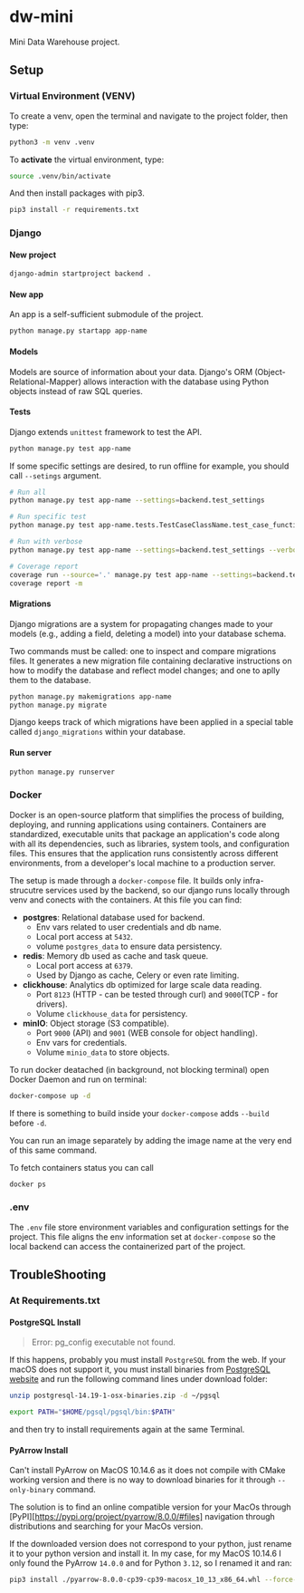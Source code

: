 # dw-mini

Mini Data Warehouse project.

## Setup

### Virtual Environment (VENV)

To create a venv, open the terminal and navigate to the project folder, then type:

```BASH
python3 -m venv .venv
```

To **activate** the virtual environment, type:

```BASH
source .venv/bin/activate
```

And then install packages with pip3.

```BASH
pip3 install -r requirements.txt
```

### Django

#### New project

```BASH
django-admin startproject backend .
```

#### New app

An app is a self-sufficient submodule of the project.

```BASH
python manage.py startapp app-name
```

#### Models

Models are source of information about your data. Django's ORM (Object-Relational-Mapper) allows interaction with the database using Python objects instead of raw SQL queries.

#### Tests

Django extends `unittest` framework to test the API.

```BASH
python manage.py test app-name
```

If some specific settings are desired, to run offline for example, you should call  `--setings` argument.

```BASH
# Run all
python manage.py test app-name --settings=backend.test_settings

# Run specific test
python manage.py test app-name.tests.TestCaseClassName.test_case_function_name --settings=backend.test_settings

# Run with verbose
python manage.py test app-name --settings=backend.test_settings --verbosity=2

# Coverage report
coverage run --source='.' manage.py test app-name --settings=backend.test_settings
coverage report -m
```

#### Migrations

Django migrations are a system for propagating changes made to your models (e.g., adding a field, deleting a model) into your database schema.

Two commands must be called: one to inspect and compare migrations files. It generates a new migration file containing declarative instructions on how to modify the database and reflect model changes; and one to aplly them to the database.

```BASH
python manage.py makemigrations app-name
python manage.py migrate
```

Django keeps track of which migrations have been applied in a special table called `django_migrations` within your database.

#### Run server

```BASH
python manage.py runserver
```

### Docker

Docker is an open-source platform that simplifies the process of building, deploying, and running applications using containers.
Containers are standardized, executable units that package an application's code along with all its dependencies, such as libraries, system tools, and configuration files. This ensures that the application runs consistently across different environments, from a developer's local machine to a production server.

The setup is made through a `docker-compose` file. It builds only infra-strucutre services used by the backend, so our django runs locally through venv and conects with the containers. At this file you can find:

* **postgres**: Relational database used for backend.
  * Env vars related to user credentials and db name.
  * Local port access at `5432`.
  * volume `postgres_data` to ensure data persistency.
* **redis**: Memory db used as cache and task queue.
  * Local port access at `6379`.
  * Used by Django as cache, Celery or even rate limiting.
* **clickhouse**: Analytics db optimized for large scale data reading.
  * Port `8123` (HTTP - can be tested through curl) and `9000`(TCP - for drivers).
  * Volume `clickhouse_data` for persistency.
* **minIO**: Object storage (S3 compatible).
  * Port `9000` (API) and `9001` (WEB console for object handling).
  * Env vars for credentials.
  * Volume `minio_data` to store objects.

To run docker deatached (in background, not blocking terminal) open Docker Daemon and run on terminal:

```BASH
docker-compose up -d
```

If there is something to build inside your `docker-compose` adds `--build` before `-d`.

You can run an image separately by adding the image name at the very end of this same command.

To fetch containers status you can call

```BASH
docker ps
```

### .env

The `.env` file store environment variables and configuration settings for the project. This file aligns the env information set at `docker-compose` so the local backend can access the containerized part of the project.

## TroubleShooting

### At Requirements.txt

#### PostgreSQL Install

> Error: pg_config executable not found.

If this happens, probably you must install `PostgreSQL` from the web. If your macOS does not support it, you must install binaries from [PostgreSQL website](https://www.enterprisedb.com/download-postgresql-binaries) and run the following command lines under download folder:

```BASH
unzip postgresql-14.19-1-osx-binaries.zip -d ~/pgsql

export PATH="$HOME/pgsql/pgsql/bin:$PATH"
```

and then try to install requirements again at the same Terminal.

#### PyArrow Install

Can't install PyArrow on MacOS 10.14.6 as it does not compile with CMake working version and there is no way to download binaries for it through `--only-binary` command.

The solution is to find an online compatible version for your MacOs through [PyPI][https://pypi.org/project/pyarrow/8.0.0/#files] navigation through distributions and searching for your MacOs version.

If the downloaded version does not correspond to your python, just rename it to your python version and install it. In my case, for my MacOS 10.14.6 I only found the PyArrow `14.0.0` and for Python `3.12`, so I renamed it and ran:

```BASH
pip3 install ./pyarrow-8.0.0-cp39-cp39-macosx_10_13_x86_64.whl --force-reinstall
```
